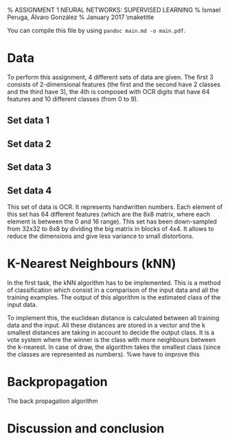 % ASSIGNMENT 1 NEURAL NETWORKS: SUPERVISED LEARNING
% Ismael Peruga, Álvaro González
% January 2017
\maketitle

You can compile this file by using `pandoc main.md -o main.pdf`.

# Data

To perform this assignment, 4 different sets of data are given. The first 3 consists of 2-dimensional features (the first and the second have 2 classes and the third have 3), the 4th is composed with OCR digits that have 64 features and 10 different classes (from 0 to 9).

## Set data 1

## Set data 2

## Set data 3

## Set data 4

This set of data is OCR. It represents handwritten numbers. Each element of this set has 64 different features (which are the 8x8 matrix, where each element is between the 0 and 16 range). This set has been down-sampled from 32x32 to 8x8 by dividing the big matrix in blocks of 4x4. It allows to reduce the dimensions and give less variance to small distortions. 

# K-Nearest Neighbours (kNN)

In the first task, the kNN algorithm has to be implemented. This is a method of classification which consist in a comparison of the input data and all the training examples. The output of this algorithm is the estimated class of the input data.

To implement this, the euclidean distance is calculated between all training data and the input. All these distances are stored in a vector and the k smallest distances are taking in account to decide the output class. It is a vote system where the winner is the class with more neighbours between the k-nearest. In case of draw, the algorithm takes the smallest class (since the classes are represented as numbers). %we have to improve this

# Backpropagation

The back propagation algorithm 

# Discussion and conclusion
